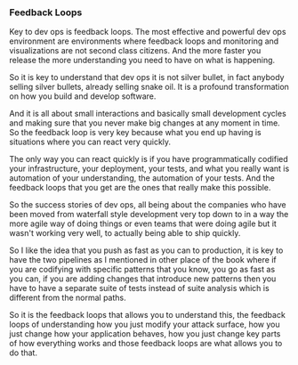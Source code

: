 ### Feedback Loops

Key to dev ops is feedback loops. The most effective and powerful dev ops environment are environments where feedback loops and monitoring and visualizations are not second class citizens. And the more faster you release the more understanding you need to have on what is happening.

So it is key to understand that dev ops it is not silver bullet, in fact anybody selling silver bullets, already selling snake oil. It is a profound transformation on how you build and develop software.

And it is all about small interactions and basically small development cycles and making sure that you never make big changes at any moment in time. So the feedback loop is very key because what you end up having is situations where you can react very quickly.

The only way you can react quickly is if you have programmatically codified your infrastructure, your deployment, your tests, and what you really want is automation of your understanding, the automation of your tests. And the feedback loops that you get are the ones that really make this possible.

So the success stories of dev ops, all being about the companies who have been moved from waterfall style development very top down to in a way the more agile way of doing things or even teams that were doing agile but it wasn't working very well, to actually being able to ship quickly.

So I like the idea that you push as fast as you can to production, it is key to have the two pipelines as I mentioned in other place of the book where if you are codifying with specific patterns that you know, you go as fast as you can, if you are adding changes that introduce new patterns then you have to have a separate suite of tests instead of suite analysis which is different from the normal paths.

So it is the feedback loops that allows you to understand this, the feedback loops of understanding how you just modify your attack surface, how you just change how your application behaves, how you just change key parts of how everything works and those feedback loops are what allows you to do that.
